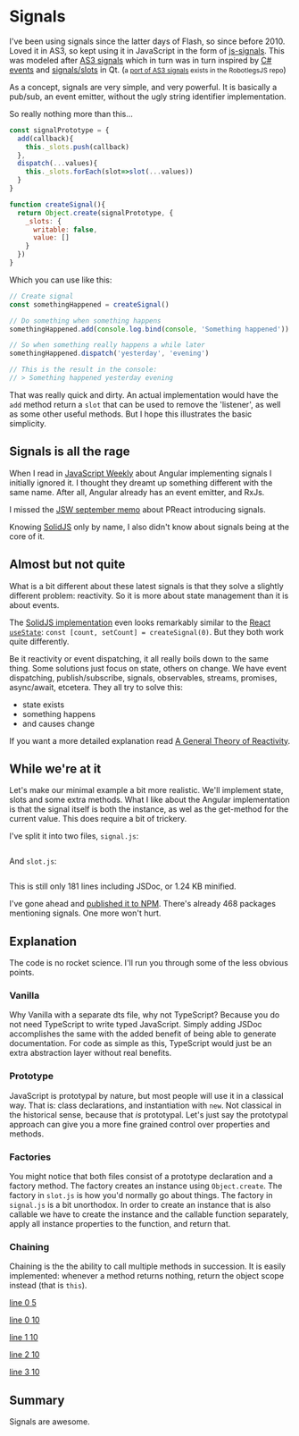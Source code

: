<!--
  date: 9999-99-99
  modified: 9999-99-99
  slug: signals
  type: post
  header: takahiro-sakamoto-wcWvku7gqHc-unsplash.jpg
  headerColofon: photo by [Takahiro Sakamoto](https://unsplash.com/@takahiro)
  headerClassName: no-blur darken
  categories: code, CSS, HTML, JavaScript, work, open source
  tags: Angular, accounting, invoicing, Vue
  metaDescription: Thoughts about signals
-->

# Signals

I've been using signals since the latter days of Flash, so since before 2010. Loved it in AS3, so kept using it in JavaScript in the form of [js-signals](https://millermedeiros.github.io/js-signals/). This was modeled after [AS3 signals](https://github.com/robertpenner/as3-signals) which in turn was in turn inspired by [C# events](http://en.wikipedia.org/wiki/C_Sharp_syntax#Events) and [signals/slots](http://en.wikipedia.org/wiki/Signals_and_slots) in Qt. (<small>a [port of AS3 signals](https://github.com/RobotlegsJS/SignalsJS) exists in the RobotlegsJS repo</small>)

As a concept, signals are very simple, and very powerful. It is basically a pub/sub, an event emitter, without the ugly string identifier implementation.

So really nothing more than this...

<!--line-numbers-->
```JavaScript
const signalPrototype = {
  add(callback){
    this._slots.push(callback)
  },
  dispatch(...values){
    this._slots.forEach(slot=>slot(...values))
  }
}

function createSignal(){
  return Object.create(signalPrototype, {
    _slots: {
      writable: false,
      value: []
    }
  })
}
```

Which you can use like this:

```JavaScript
// Create signal
const somethingHappened = createSignal()

// Do something when something happens
somethingHappened.add(console.log.bind(console, 'Something happened'))

// So when something really happens a while later
somethingHappened.dispatch('yesterday', 'evening')

// This is the result in the console:
// > Something happened yesterday evening
```

That was really quick and dirty. An actual implementation would have the `add` method return a `slot` that can be used to remove the 'listener', as well as some other useful methods.
But I hope this illustrates the basic simplicity.


## Signals is all the rage

When I read in [JavaScript Weekly](https://javascriptweekly.com/issues/626) about Angular implementing signals I initially ignored it. I thought they dreamt up something different with the same name. After all, Angular already has an event emitter, and RxJs.

I missed the [JSW september memo](https://javascriptweekly.com/issues/605) about PReact introducing signals.

Knowing [SolidJS](https://www.solidjs.com/) only by name, I also didn't know about signals being at the core of it.


## Almost but not quite

What is a bit different about these latest signals is that they solve a slightly different problem: reactivity. So it is more about state management than it is about events.

The [SolidJS implementation](https://www.solidjs.com/tutorial/introduction_signals) even looks remarkably similar to the [React `useState`](https://legacy.reactjs.org/docs/hooks-state.html): `const [count, setCount] = createSignal(0)`. But they both work quite differently.

Be it reactivity or event dispatching, it all really boils down to the same thing. Some solutions just focus on state, others on change. We have event dispatching, publish/subscribe, signals, observables, streams, promises, async/await, etcetera. They all try to solve this:

 - state exists
 - something happens
 - and causes change
 
If you want a more detailed explanation read [A General Theory of Reactivity](https://github.com/kriskowal/gtor).


## While we're at it

Let's make our minimal example a bit more realistic. We'll implement state, slots and some extra methods.
What I like about the Angular implementation is that the signal itself is both the instance, as wel as the get-method for the current value. This does require a bit of trickery.

I've split it into two files, `signal.js`:

<pre line-numbers><code data-language="javascript" data-src="https://raw.githubusercontent.com/Sjeiti/state-signals/master/src/signal.js"></code></pre>

And `slot.js`:

<pre line-numbers><code data-language="javascript" data-src="https://raw.githubusercontent.com/Sjeiti/state-signals/master/src/slot.js"></code></pre>

This is still only 181 lines including JSDoc, or 1.24 KB minified.

I've gone ahead and [published it to NPM](https://www.npmjs.com/package/state-signals). There's already 468 packages mentioning signals. One more won't hurt.


## Explanation

The code is no rocket science. I'll run you through some of the less obvious points.

### Vanilla

Why Vanilla with a separate dts file, why not TypeScript? Because you do not need TypeScript to write typed JavaScript. Simply adding JSDoc accomplishes the same with the added benefit of being able to generate documentation.
For code as simple as this, TypeScript would just be an extra abstraction layer without real benefits.

### Prototype

JavaScript is prototypal by nature, but most people will use it in a classical way. That is: class declarations, and instantiation with `new`. Not classical in the historical sense, because that *is* prototypal.
Let's just say the prototypal approach can give you a more fine grained control over properties and methods.

### Factories

You might notice that both files consist of a prototype declaration and a factory method. The factory creates an instance using `Object.create`. The factory in `slot.js` is how you'd normally go about things.
The factory in `signal.js` is a bit unorthodox. In order to create an instance that is also callable we have to create the instance and the callable function separately, apply all instance properties to the function, and return that.

### Chaining

Chaining is the the ability to call multiple methods in succession. It is easily implemented: whenever a method returns nothing, return the object scope instead (that is `this`).

[line 0 5](#code-0-5)

[line 0 10](#code-0-10)

[line 1 10](#code-1-10)

[line 2 10](#code-2-10)

[line 3 10](#code-3-10)


## Summary

Signals are awesome.
